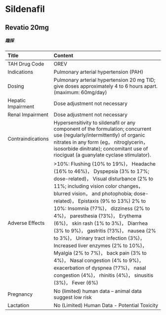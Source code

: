 # Sildenafil

## Revatio 20mg

##### 臨採

| Title              | Content                                                                                                                                                                                                                                                                                                                                                                                                                                                                                                                                                                                                                                                          |
|:-------------------|:-----------------------------------------------------------------------------------------------------------------------------------------------------------------------------------------------------------------------------------------------------------------------------------------------------------------------------------------------------------------------------------------------------------------------------------------------------------------------------------------------------------------------------------------------------------------------------------------------------------------------------------------------------------------|
| TAH Drug Code      | OREV                                                                                                                                                                                                                                                                                                                                                                                                                                                                                                                                                                                                                                                             |
| Indications        | Pulmonary arterial hypertension (PAH)                                                                                                                                                                                                                                                                                                                                                                                                                                                                                                                                                                                                                            |
| Dosing             | Pulmonary arterial hypertension 20 mg TID; give doses approximately 4 to 6 hours apart. (maximum: 60mg/day)                                                                                                                                                                                                                                                                                                                                                                                                                                                                                                                                                      |
| Hepatic Impairment | Dose adjustment not necessary                                                                                                                                                                                                                                                                                                                                                                                                                                                                                                                                                                                                                                    |
| Renal Impairment   | Dose adjustment not necessary                                                                                                                                                                                                                                                                                                                                                                                                                                                                                                                                                                                                                                    |
| Contraindications  | Hypersensitivity to sildenafil or any component of the formulation; concurrent use (regularly/intermittently) of organic nitrates in any form (eg， nitroglycerin， isosorbide dinitrate); concomitant use of riociguat (a guanylate cyclase stimulator).                                                                                                                                                                                                                                                                                                                                                                                                        |
| Adverse Effects    | >10%: Flushing (10% to 19%)， Headache (16% to 46%)， Dyspepsia (3% to 17%; dose-related)， Visual disturbance (2% to 11%; including vision color changes， blurred vision， and photophobia; dose-related)， Epistaxis (9% to 13%) 2% to 10%: Insomnia (?7%)， dizziness (2% to 4%)， paresthesia (?3%)， Erythema (6%)， skin rash (1% to 3%)， Diarrhea (3% to 9%)， gastritis (?3%)， nausea (2% to 3%)， Urinary tract infection (3%)， Increased liver enzymes (2% to 10%)， Myalgia (2% to 7%)， back pain (3% to 4%)， Nasal congestion (4% to 9%)， exacerbation of dyspnea (?7%)， nasal congestion (4%)， rhinitis (4%)， sinusitis (3%)， Fever (6%) |
| Pregnancy          | No (limited) human data – animal data suggest low risk                                                                                                                                                                                                                                                                                                                                                                                                                                                                                                                                                                                                           |
| Lactation          | No (Limited) Human Data - Potential Toxicity                                                                                                                                                                                                                                                                                                                                                                                                                                                                                                                                                                                                                     |

